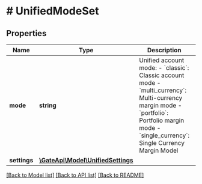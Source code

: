 # # UnifiedModeSet

## Properties

Name | Type | Description | Notes
------------ | ------------- | ------------- | -------------
**mode** | **string** | Unified account mode:  - &#x60;classic&#x60;: Classic account mode - &#x60;multi_currency&#x60;: Multi-currency margin mode - &#x60;portfolio&#x60;: Portfolio margin mode - &#x60;single_currency&#x60;: Single Currency Margin Model | 
**settings** | [**\GateApi\Model\UnifiedSettings**](UnifiedSettings.md) |  | [optional] 

[[Back to Model list]](../../README.md#documentation-for-models) [[Back to API list]](../../README.md#documentation-for-api-endpoints) [[Back to README]](../../README.md)
